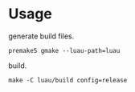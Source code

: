 # Usage
generate build files.
```
premake5 gmake --luau-path=luau
```
build.
```
make -C luau/build config=release
```
